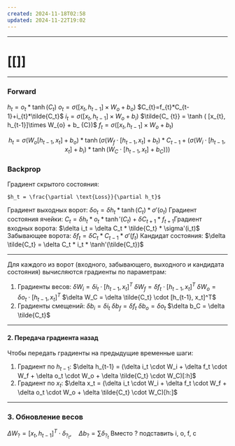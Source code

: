 ```yaml
---
created: 2024-11-18T02:58
updated: 2024-11-22T19:02
---
```



---
# [[]]
---


### Forward

$h_{t}=o_{t}*\tanh(C_{t})$
$o_{t}= \sigma([x_{t}, h_{t-1}]\times W_{o} + b_{o})$
$C_{t}=f_{t}*C_{t-1}+i_{t}*\tilde{C_t}$
 $i_ {t} = \sigma ( [x_{t}, h_{t-1}]\times W_{o} + b_ {i} )$
 $\tilde{C_ {t}}  =  \tanh ( [x_{t}, h_{t-1}]\times W_{o} + b_ {C})$ 
 $f_ {t} = \sigma ( [x_{t}, h_{t-1}]\times W_{o} + b_ {t} )$

$$
h_t=\sigma(W_{o}[h_{t-1}, x_{t}] + b_{o}) * \tanh(
  \sigma ( W_ {f} \cdot [h_ {t-1},x_ {t}] + b_ {t})* C_{t-1} + (
    \sigma ( W_ {i} \cdot [h_ {t-1},x_ {t}] + b_ {i} )*
    \tanh ( W_ {C} \cdot [h_ {t-1},x_ {t}] + b_ {C}))
  )
$$
 


### Backprop
Градиент скрытого состояния:
    
    $h_t = \frac{\partial \text{Loss}}{\partial h_t}​$


Градиент выходных ворот:
    $\delta o_t = \delta h_t * \tanh(C_t) * \sigma'(o_t)$
Градиент состояния ячейки:
    $C_t = \delta h_t * o_t * \tanh'(C_t) + \delta C_{t+1} * f_{t+1}​$
Градиент входных ворота:
    $\delta i_t = \delta C_t * \tilde{C_t} * \sigma'(i_t)$
Забывающее ворота:
    $\delta f_t = \delta C_t * C_{t-1} * \sigma'(f_t)$
Кандидат состояния:
    $\delta \tilde{C_t} = \delta C_t * i_t * \tanh'(\tilde{C_t})$

---


Для каждого из ворот (входного, забывающего, выходного и кандидата состояния) вычисляются градиенты по параметрам:

1. Градиенты весов:
	$\delta W_i = \delta i_t \cdot [h_{t-1}, x_t]^T$
	$\delta W_f = \delta f_t \cdot [h_{t-1}, x_t]^T$
	$\delta W_o = \delta o_t \cdot [h_{t-1}, x_t]^T$
	$\delta W_C = \delta \tilde{C_t} \cdot [h_{t-1}, x_t]^T$
1. Градиенты смещений:
	$\delta b_i = \delta i_t$
	$\delta b_f = \delta f_t$
	$\delta b_o = \delta o_t$
	$\delta b_C = \delta \tilde{C_t}$



---

#### 2. Передача градиента назад

Чтобы передать градиенты на предыдущие временные шаги:

1. Градиент по $h_{t-1}$​:
	$\delta h_{t-1} = (\delta i_t \cdot W_i + \delta f_t \cdot W_f + \delta o_t \cdot W_o + \delta \tilde{C_t} \cdot W_C)[:h]$
1. Градиент по $x_t$​:
	$\delta x_t = (\delta i_t \cdot W_i + \delta f_t \cdot W_f + \delta o_t \cdot W_o + \delta \tilde{C_t} \cdot W_C)[h:]$

---

### 3. Обновление весов

  $\Delta W_? = [x_t, h_{t-1}]^T \cdot \delta_{?_t}, \quad \Delta b_? = \sum \delta_{?_t}$
  Вместо ? подставить i, o, f, c


